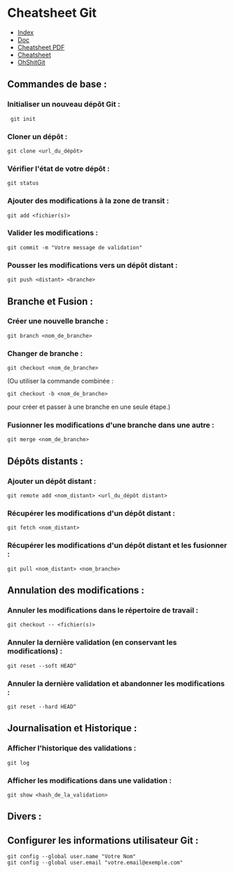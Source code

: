 # Cheatsheet Git

- [Index](/Readme.md)
- [Doc](https://git-scm.com/docs)
- [Cheatsheet PDF](https://training.github.com/downloads/fr/github-git-cheat-sheet.pdf)
- [Cheatsheet](https://training.github.com/downloads/fr/github-git-cheat-sheet/)
- [OhShitGit](https://dangitgit.com/fr)

## Commandes de base :

### Initialiser un nouveau dépôt Git :

     git init

### Cloner un dépôt :

    git clone <url_du_dépôt>

### Vérifier l'état de votre dépôt :

    git status

### Ajouter des modifications à la zone de transit :

    git add <fichier(s)>

### Valider les modifications :

    git commit -m "Votre message de validation"

### Pousser les modifications vers un dépôt distant :

    git push <distant> <branche>

## Branche et Fusion :

### Créer une nouvelle branche :

    git branch <nom_de_branche>

### Changer de branche :

    git checkout <nom_de_branche>

(Ou utiliser la commande combinée :

    git checkout -b <nom_de_branche>

pour créer et passer à une branche en une seule étape.)

### Fusionner les modifications d'une branche dans une autre :

    git merge <nom_de_branche>

## Dépôts distants :

### Ajouter un dépôt distant :

    git remote add <nom_distant> <url_du_dépôt distant>

### Récupérer les modifications d'un dépôt distant :

    git fetch <nom_distant>

### Récupérer les modifications d'un dépôt distant et les fusionner :

    git pull <nom_distant> <nom_branche>

## Annulation des modifications :

### Annuler les modifications dans le répertoire de travail :

    git checkout -- <fichier(s)>

### Annuler la dernière validation (en conservant les modifications) :

    git reset --soft HEAD^

### Annuler la dernière validation et abandonner les modifications :

    git reset --hard HEAD^

## Journalisation et Historique :

### Afficher l'historique des validations :

    git log

### Afficher les modifications dans une validation :

    git show <hash_de_la_validation>

## Divers :

## Configurer les informations utilisateur Git :

    git config --global user.name "Votre Nom"
    git config --global user.email "votre.email@exemple.com"